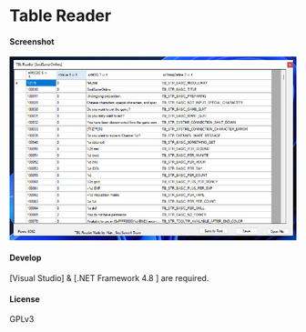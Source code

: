 # Table Reader

#### Screenshot

<p align="center">
    <img src="https://github.com/SoulsaverX/TableEditor/blob/main/screenshot.png" alt="UI">
</p>

#### Develop

[Visual Studio] & [.NET Framework 4.8 ] are required.

#### License

GPLv3
